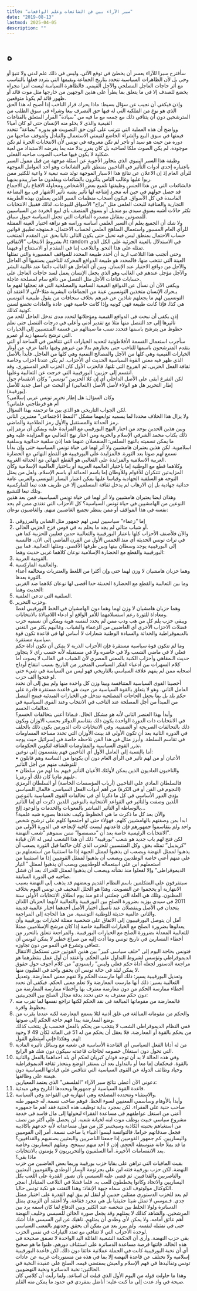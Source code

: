 ```yaml
---
title: "سبر الآراء بين فن الشائعات وعلم الواقعات"
date: "2019-08-13"
lastmod: 2025-04-05
description: ""
---
```

# **ه**

سأقترح سبرا للآراء يعسر أن يخطئ في توقع الآتي. وليس في ذلك علم لدني ولا تنبؤ أو وحي بل لأن الظاهرات السياسية تتحدد بتاريخ الجماعة وبقيمها التي يتردد فعلها بالتناسب مع أثر حاجات العاجل المصلحي والآجل القيمي. فالظاهرة السياسة ليست أمرا مجراه يخضع للصدف إلا في ما يتعلق بما يطرأ على هذين الوجهين من خارجها مثل موت قائد أو ظهور قائد لم يكونا متوقعين.  
وإذن فيكفي أن نجيب عن سؤال بسيط: ماذا يحرك قرار الناخب إذا أصبح له هذا الحق الذي هو نوع من الملكية التي له فيها حق التصرف بيعا وشراء في سوق الطلب من المترشحين دون أن يتنافى ذلك مع جمعه مع ما فيه من “سيادة” القرار المتعلق بالقناعات القيمية والذي لا يخلو منه الإنسان حتى لو كان أميا؟  
وواضح أن هذه العملية التي تترتب على كون حق التصويت هو بدوره “بضاعة” تتحدد قيمتها في سوق البيع والشراء الخاضع لقيمتي الاستعمال والتبادل ولموقف صاحبها من دوره من حيث هو سيد أو تاجر لم تكن معروفة في تونس لأن الانتخابات الحرة لم تكن موجودة. لم يكن الصوت ملكا لصاحبه بل كان يقرر بدلا منه بما يفرضه الاستبداد من لعبة شكلية لا يكون فيها صاحب الصوت صاحبه الفعلي.  
وظيفة هذا السبر البنيوي الذي يتجاوز الأجوبة عن أسئلة موجهة من قبل ممول السبر باعتباره إحدى أدوات التأثير في الناخبين بمنطق تأثير الشائعات وهو أحد العوامل الموجهة للرأي العام إذ إن الاعلان عن نتائج هذا الاسبار الموجهة تولد شبه تبعية لا واعية للكثير ممن ربوا عليها وغالب الناس يتأثرون بالشائعات ويقلدون ما صار يبدو بديهيا.  
فالشائعات التي من هذا الجنس وظيفتها تلميع بعض الأشخاص ومحاولة الاقناع بأن الاجماع قد حصل حولهم في حين أنه مجرد إشاعة لها تأثير يشبه تأثير الاشهار في بيع البضاعة الفاسدة في كل الأسواق. فيكون أصحاب منظمات السبر الذين يعملون بهذه الطريقة التجارية والمنافية للبحث العلمي مثل “براح” الأسواق للبيوعات. لذلك فقبيل الانتخابات تكثر حالات أشبه بسوق سيدي بو منديل أو بسوق المنصف باي لبيع الخردة من السياسيين للمصوتين بمقابل مصدره المافيات التي تجعل السياسة خيول سباق.  
ولا شك أن الجميع يعلم أن السبر العلمي أساسه وراسه هو نزاهة اختيار العينة الممثلة للرأي العام المسبور واستعمال المناهج العلمي لحساب الاحتمال. فـمنهجه تطبيق قوانين حساب الاحتمال بمنطق ليس فيه تحيل حتى يكون التالي تاليا بحق عن المقدم المنتخب بشروط الانتخاب “الاتفاقي At random في الاستدلال بالعينة الجزئية على الكل الذي تمثله على هذا النحو. والتلاعب إما في المقدم أو الاستنتاج أو فيهما.  
وحتى أتجنب هذا التلاعب اريد أن أحدد طبيعة المحدد للمواقف المسبورة والتي تمثلها العينة التي تنتخب منها. فالمحدد هو طبيعة الدوافع المحركة للناخبين بصنفيها أي العاجل والآجل من دوافع الاختيار عند الإنسان. وبين أن العاجل هو الغالب دائما عند غالبية البشر والآجل مؤجل عندهم في الغالب وهو الذي يجعل الإنسان يعمل لسد حاجات العاجل على حسابات قناعات الآجل مثل التنصل من دافع سام لمصلحة عاجلة.  
ويكفي الآن أن نسأل عن الدوافع القيمية السامية والمصلحية التي قد تعجلها لفهم ما يـحرك الإنسان متخذين التونسيين عينة من الجماعات البشرية مثلا-لأني لا اعتقد أن التونسيين لهم ما يجعلهم شاذين عن غيرهم بخلاف سخافات من يقول طبيعية التونسي هي كذا. فإذا كانت طبيعة فهي كونيه وإذا كانت خاصية فهي عادة والعادات تخضع لسنن كونية كذلك.  
إذن يكفي أن نبحث في الدوافع القيمية ومؤجلاتها لنحدد مدى تدخل العاجل للحد من تأثيرها إلى حد التنصل منها مثلا مع تقدير أدنى وأعلى في درجات التنصل حتى نعلم حظوظ من يترشح باسمها فنحدد نسب ما سينالهم من قسمة المنتسبين إلى الخيارات التي ترشح باسمها زيد أو عمرو.  
سأجرب استعمال القسمة الأفلاطونية لتحديد الخيارات التي تتنافس في الساحة أو التي يتقدم المترشحون باسمها للناخب حتى يختارهم بدلا من غيرهم وفيها دائما عزف عن أوتار الخيارات القيمية وهي كلها من الآجل والمصالح النفعية وهي كلها من العاجل. فأبدأ بالأصل الذي ظهر فيه معنى القوة السياسية الحديث أي الأحزاب. لم يكن عندنا احزاب وخاصة ثقافة الفعل الحزبي. ثم الفروع التي تلتها. فالحزب الأول كان الحزب الحر الدستوري. وقد انقسم إلى حزبين: البورقيبية التي خرجت عن الثعالبية وعليها.  
لكن التفرع أبقى على الأصل الداخلي أي إن كلا الحزبين “تونسي” وكان الانقسام حول إطار التحرير هل هو الولاء لأصل الأصل (الثعالبي) أو البحث عن أصل جديد للأصل (بورقيبة).  
وكان السؤال: هل إطار تحرير تونس عربي إسلامي؟  
أم هو قرطاجني علماني؟  
لكن الجواب التاريخي هو الذي بين ما ترجمته بهذا السؤال.  
ولا يزال هذا الخلاف محددا لما يسميه توابعهما مشكل “النمط الاجتماعي” معتبرين الثاني رمز الحداثة والمستقبل والأول رمز الظلامية والماضي.  
وبين هذين الحدين يوجد من اختار النهج البورقيبي مع المزايدة عليه ويمكن أن نرمز إلى ذلك بكتاب محمد الشرفي الإسلام والحرية ومن اختار نهج الثعالبي مع المزايدة عليه وهو ما يمكن تسميته بالنهج السلفي: المنفصلان عنهما هما إذن سلفية حداثوية وسلفية اسلاموية. لكن هذين يعتبران هامشيين ولا أثر لهما في حياة تونس السياسية حتى وإن بدأنا نسمع لهم صوتا بعد الثورة. فالمزايدة على البورقيبية هو القطع النهائي مع الحضارة العربية الاسلامية والمزايدة على الثعالبي هو القطع النهائي مع الحداثة الغربية.  
وكلاهما قطع مع الوطنية إما باختيار العالمية الغربية أو بـاختيار العالمية الإسلامية وكأن المزايدتين تتنكران للأقوام وللأوطان إما باسم الحداثة أو باسم الإسلام. ولعل من يمثل التوجه هو السلفية الجهادية وقياسا عليها يمكن اعتبار اليسار التونسي والعربي عامة حداثية جهادية بل إن الارهاب لم يدخل ثقافة المسلمين إلا عن طريف هذه تبعا للماركسية وتلك تبعا للتشيع.  
وهذان ايضا يعتبران هامشيين ولا أثر لهما في حياة تونس السياسية. فمن بعد هذين النوعين من الهامشيين في حياة تونس السياسية؟ كل الأحزاب التي تغتذي ممن لم يجد نفسه في هذا المواقف أو ممن ينتظر تجميع الغاضبين منهم. والغاضبون نوعان:  
1. إما “زعماء” سياسيين ليس لهم جمهور مثل الشابي والمرزوقي  
2. أو شباب مثالي لم يجد ما يحلم به في قوس فزح الحزبي الحالي.  
والآن فلأصنف الأحزاب كلها باعتبار البورقيبية والثعالبية حدين فعليين للحزبية كما هي في تراث تونس الحديثة أي منذ الخمس الأول من القرن الماضي إلى الان. فالنسبة إلى البورقيبية يوجد وسطان بينها وبين طرفها الأقصى. ومثلها الثعالبية. فما بين البورقيبية والقطع مع الحضارة الإسلامية نوعان كلاهما غربي حديث وهما:  
1. القومية العربية.  
2. والعالمية الماركسية.  
وهما حزبان هامشيان لا وزن لهما حتى وإن أكثرا من اللغط والعنتريات ومحالفة أعداء الثورة بعدها.  
وما بين الثعالبية والقطع مع الحضارة الحديثة حدا أقصى لها نوعان كلاهما ضد الغربي الحديث وهما:  
1. السلفية التي تدعي العلمية.  
2. وحزب التحرير.  
وهما حزبان هامشيان لا وزن لهما وهما دون الهامشيان في الخط البورقيبي لغطا ومعاداة للثورة رغم استسلامهما للأمر الواقع أو ادعاء اللامبالاة بالانتخابات.  
ويبقى حزب يلم كل من هب ودب ممن لم يحدد لنفسه هوية ويمكن أن نسميه حزب فضلات الاحزاب الأخرى أي الغاضبين من الزعماء والشباب. وغالبهم يكثر من التغني بالديموقراطية والحداثة والسيادة الوطنية شعارات لا أساس لها في قاعدة تكون قوة سياسية مستقرة.  
وما لم تتكون قوة سياسية مستقرة فإن الأحزاب الذرية لا يمكن أن تكون أداة حكم فعلي لا في ماضي الشعب ولا في حاضره ولا في مستقبله لأنه حسب راي لا يتجاوز حديث الـمقاهي وأحزاب الكنبة بالمعنى المصري لأن الشباب في الغالب لا يصوت أما كلام السهرات بين أدعياء الفكر السياسي المتحرر من التاريخ بسبب انتفاخ أوداج أصحابه ممن لم يفهم علاقة السياسي بالتاريخي فهو ليس من السياسة في شيء حتى لو فتحوا ألف حزب.  
أحصينا القوى السياسية المتنافسة وبينا وزن كل واحدة منها ولم يبق إلى أن نحدد العامل الثاني. وهو لا يتعلق بالقوة السياسية من حيث هي قاعدة مستقرة قادرة على حكم بلد بل بما يجعل الحاجات المصلحية تتدخل في الخيارات المبدئية فينتج التنصل من المبدأ من أجل المصلحة عند الناخب في الانتخاب وعند القوى السياسية في تحالفات الحسم.  
وأبدأ بهذا العنصر الثاني لأنه هو مشكل الحال. فـماذا أعني بتحالفات الحسم؟  
في الانتخابات ذات الدورة الواحدة يكون ذلك بتقاسم الدوائر بحسب الاوزان ويكون ذلك بالتحالفات الصريحة أو الضمنية. وفي الانتخابات ذات الدورتين يكون ذلك بالحلف في الدورة الثانية بعد أن تكون الأولى قد بينت الأوزان التي تحدد مساحة المساومات في تقاسم السلطة. وأبرز مثال في هذا الفن نلاحظه خاصة في إسرائيل حيث يوجد تذرر القوى السياسية والمفاوضات الشاقة لتكوين الحكومات.  
أما بالنسبة إلى العامل الأول أي الناخبين فهم ينقسمون إلى نوعين:  
• الأعيان أو من لهم تأثير في الرأي العام دون أن يكونوا من الساسة وهم قابلون للتوظيف منهم من أجل التأثير  
• والناخبون العاديون الذين يمكن لأولئك الأعيان التأثير فيهم بما لهم من سلطان عليهم ماديا كان ذلك أو رمزيا.  
فالسلطان المادي على الناخبين (أرباب المؤسسات الخاصة) أو السلطان الرمزي (النجوم في الفن أو في الكرة) من أهم أدوات الفعل السياسي. فالمال السياسي يؤدي الدور الأساسي في كل ما ذكرنا أي في تحالفات القوى السياسية بالنوعين اللذين وصفت والتأثير في القواعد الانتخابية بالنوعين اللذين ذكرت أي إما التأثير بالوساطة أو التأثير المباشر بالمعونات والخدمات والوعود إلخ…  
والآن بعد كل ما ذكرت ما هي الحظوظ وكيف نحددها بصورة شبه علمية؟  
ابدأ بمن وصفتهم بالهامشيين كلهم. فهؤلاء حتى لو اجتمعوا كلهم على ترشيح شخص واحد ولم يتقاسموا جمهورهم فإن قاعدتهم ليست كافية لإنجاحه في الدورة الأولى من الانتخابات الرئيسية خاصة بعد أن “مصمصوا” ممن سموهم “شعب النهضة”.  
لكن فتح لهم باب جديد هو شعب “بورقيبة” ذلك أن هذا الشعب ليس له الآن قيادة “كريديبل” تمثله بحق. وكل المنتسبين للحزب الذي كان حاكما قبل الثورة يصعب أن يذهبوا لممثل النهضة ويصعب ان يذهبوا لممثل الجبهة إذا ما استثنينا من استعملهم بن علي منهم أعني خاصة الوطديين ويصعب أن يذهبوا لممثل القوميين إذا ما استثنينا من استعملهم ابن علي استعماله للوطدييين ويصب أن يذهبوا لممثل “التيار الديموقراطي” وإلا لفعلوا منذ نشأته ويصعب أن يذهبوا لممثل للحراك بعد أن فشل صاحبه في الدورة السابقة.  
سيتفرقون على المتكلمين باسم النظام القديم وبعضهم قد يذهب إلى النهضة بسبب الانتهازية أو يحجموا عن التصويت. وهذا هو الخلل المخيف في تونس اليوم بخلاف المظنون. وتلك هي العلة التي جعلتني أدعو منذ يوم انطلاق الانتخابات الأولى سنة 2011 في سيدي بوزيد بضرورة الصلح بين البورقيبية والثعالبية لأنهما الحزبان اللذان يتحدان في الأصل وينفصلان عند تأصيل اختيار الأصل أحدهما اختار عالمية قديمة والثاني عالمية حديثة للوطنية التونسية. من هنا الحاجة إلى المراجعة.  
آمل أن يتوصل البورقيبيون إلى الاتفاق على شخصية ممثلة لخيارات بورقيبية وأن يعدلوها بضرورة الصلح مع الخيارات الثعالبية خاصة إذا كان مرشح الإسلاميين ممثلا للثعالبية المعدلة بضرورة الصلح مع الخيارات البورقيبية. والمراجعة تتعلق بالتحرر من أخطاء المسارين في تاريخ تونس وما أدت إليه من صراع خطير لا يمكن لتونس أن تتعافى وتشرع في النمو من دون تجاوزه.  
فتونس بحاجة اليوم إلى “حلف سياسي كبير” بين هذين القوتين حتى تستكمل الانتقال الديموقراطي وتؤسس لشروط التداول على الحكم. وأعتقد أن أول عمل ينتظرهما هو مراجعة الدستور لجعله آداة حكم فعلي وليس” رابسودي” من كلام أجوف حول حقوق لا يمكن لبلد في حالة تونس أن يحقق واحد في المليون منها.  
وتعديل البورقيبية يسير: ذلك أنها مارست الحكم ولا تفهم معنى المعارضة. وتعديل الثعالبية يسير: ذلك أنها مارست المعارضة ولا تعلم معنى الحكم. فيكفي أن نحدد أخطاء ممارسة الحكم من دون معارضة معترف بها وأخطاء ممارسة المعارضة من دون حكم معترف به حتى نحدد بدقة مجال الصلح بين التجربيتين:  
1. فالمعارضة من مقوماتها المبالغة في نقد الحكم لكنها تراجع نفسها لما تقرب منه بحظوظ وافرة.  
2. والحكم من مقوماته المبالغة في غلق أذنية لئلا يسمع المعارضة لكنه عندما يقرب من وضع المعارضة يبدأ فهم حاجة الحكم إلى صوتها.  
ففي النظام الديموقراطي الشعب لا ينتخب من يحكم بالفعل فحسب بل ينتخب كذلك من يحكم بالقوة أو المعارضة. فلا يعقل أن يحكم من له 51 في المائة لكأن 49 لا وجود لهم. وهكذا فإني أستطيع القول:  
1. من له أداتا الفعل السياسي أي القاعدة الأساسية في شعبه مع وسائل تأثيره المادية التي تحول دون استغلال خصومه لحاجات قاعدته سيكون دون شك هو الرابح.  
2. وفي هذه الحالة لا بد أن توجد قوتان كبريان لحكم أي بلد احداهما بالفعل والثانية بالقوة. فيحكمان إما معا أو بالتداول بعد أن يستقر الوضع ويتجذر ثقافة الديموقراطية وحياد وظائف الدولة عن القوى السياسية التي تتنافس على قيادتها السياسية دون هيمنة على وظائفها.  
دعوني الآن أعطي نتائج سبر الآراء “الفلسفي” الذي يعتمد المعيارين:  
1. قاعدة القوة السياسية أو جمهورها ويحددها التاريخ وهي مبدئية.  
2. والاستثناء وتتحدده المصلحة وهي انتهازية في القواعد وفي السياسة.  
وأبدأ بالأوهام وسأسمي المعنيين لسوء الحظ. فوهم صاحب نسمة. له جمهور طنه صاحب حنية على الفقراء. لكن بمجرد بداية توظيف هذه الحنية فقد أهم ما جمهوره أعني من استغل عواطفهم في مساعدة الفقراء ليحولها إلى مال فاسد في خدمة مشروع سياسي خبيث يوظف موت ابنه لخيانة شعبه. لن يحصل على أكثر من نصف من استغباهم بحنيته الكاذبة وسيخسر كل من مول مساعداته لأنه خدعهم بأكاذيبه فجعل صدقاتهم حراما. فالتوانسة ليسوا أغبياء يا صاحب نسمة. أمر إلى القوميين واليساريين. كم جمهور القوميين إذا جمعنا الناصريين والبعثيين بصنفيهم والقذافيين؟  
ما قد يملأ حانة متوسطة الحجم. إذن لا أحد منهم سينجح. ومثلهم اليساريون وخاصة بعد الانقسامات الأخيرة. أما السلفيون والتحريريون لا يؤمنون بالانتخابات.  
ماذا بقي؟  
بقيت المافيات التي تراهن على بقايا حزب بورقيبة وربما بعض الغاضبين من حزب النهضة. لكن حزب بورقيبة فتته ابن علي بجرثومة اليسار الوطدي والقوميين البعثيين والناصريين والقذافيين. ثم قضى عليه السبسي بأن تصور القدرة على اللعب بكل اليساريين والاتحاد وكانوا يخططون للعب به. فلما فشلا في التلاعب المتبادل انفجر الكوكتال مولوتوف الذي سماه جبهة الإنقاذ: وهذا التفتت هو نكبة تونس حاليا.  
لم يعد للحزب الدستوري ممثلين جديين أو لنقل لم يبق لهم القدرة على اختيار ممثل جدي. فـموسي لا تمثل شيئا حقيقيا بل هي مجرد فقاعة. ولا أعتقد أن الزبيدي يمثل الدساترة ولولا الخلط بين شخصه عند الكثير وبين الدفاع لما كان اسمه يرد بين المرشحين. والشاهد كذلك لا يمثلهم وقد يجعل صورة الخائن للسبسي وحليف النهضة أهم عائق أمامه. ولا يمكن لأي وطدي أن يمثلهم. ناهيك عن ابن السبسي فأنا أشك حتى في تمثيله لنفسه. ولم يبرز بعد من يمكن أن يحقق وحدتهم بالمعنى السياسي لوحدة الأحزاب التي لا تتنافى مع تعدد التيارات في نفس الحزب.  
بقي حزب النهضة. وأرى أن الحكمة الشعبية القائلة اليد الواحدة لا تصفق صحيحة في هذه الحالة. فاتتها فرصة مساعدة الدساترة على استئناف دورهم. ظنوا ما هو صحيح أي أن نخبة البورقيبية كانت في الجملة عملانية عائقا دون ذلك. لكن قاعدة البورقيبية إسلامية ولا تختلف عن قاعدة النهضة إلا بما في هذه من مستوردات غريبة عن عادات تونس وتقاليدها في فهم الإسلام والعيش بمقتضى قيمه. الصلح على عقيدة النخبة في الحالتين: نخبة الدساترة ونخبة النهضويين.  
وهذا ما حاولت قوله من اليوم الأول الذي قبلت أن اساعد. ولما رأيت أن كلامي كان صيحة في واد عدت إلى ما كنت عليه: أناضل بمفردي في حدود ما يمكن منه القلم.

###
